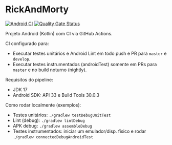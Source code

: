 # RickAndMorty

[![Android CI](https://github.com/Brunoandroid/RickAndMorty/actions/workflows/android-ci.yml/badge.svg)](https://github.com/Brunoandroid/RickAndMorty/actions/workflows/android-ci.yml)
[![Quality Gate Status](https://sonarcloud.io/api/project_badges/measure?project=RickAndMorty&metric=alert_status)](https://sonarcloud.io/summary/new_code?id=RickAndMorty)

Projeto Android (Kotlin) com CI via GitHub Actions.

CI configurado para:
- Executar testes unitários e Android Lint em todo push e PR para `master` e `develop`.
- Executar testes instrumentados (androidTest) somente em PRs para `master` e no build noturno (nightly).

Requisitos do pipeline:
- JDK 17
- Android SDK: API 33 e Build Tools 30.0.3

Como rodar localmente (exemplos):
- Testes unitários: `./gradlew testDebugUnitTest`
- Lint (debug): `./gradlew lintDebug`
- APK debug: `./gradlew assembleDebug`
- Testes instrumentados: iniciar um emulador/disp. físico e rodar `./gradlew connectedDebugAndroidTest`
